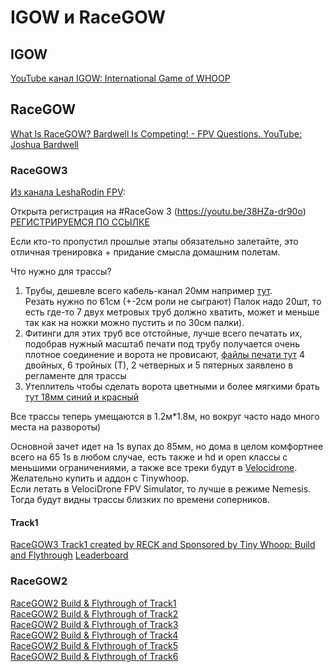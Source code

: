 # IGOW и RaceGOW

## IGOW
[YouTube канал IGOW: International Game of WHOOP](https://www.youtube.com/@FPVSkittles/)

## RaceGOW
[What Is RaceGOW? Bardwell Is Competing! - FPV Questions. YouTube: Joshua Bardwell](https://www.youtube.com/watch?v=fqmBZYIu9LE)

### RaceGOW3
[Из канала LeshaRodin FPV](https://t.me/FPVSHIT/532):

Открыта регистрация на #RaceGow 3 (https://youtu.be/38HZa-dr90o)  
[РЕГИСТРИРУЕМСЯ ПО ССЫЛКЕ](https://docs.google.com/forms/d/e/1FAIpQLSeyfPSIKK-8--_ovdrw2BTx8GEIK4yvvgoWm2AsKi-A1tI9Lg/viewform)

Если кто-то пропустил прошлые этапы обязательно залетайте, это отличная тренировка + придание смысла домашним полетам.

Что нужно для трассы?
1. Трубы, дешевле всего кабель-канал 20мм например [тут](https://www.vseinstrumenti.ru/product/zhestkaya-truba-stroitel-pvh-2-h-metrovaya-seraya-d20mm-pr05-0071-2891036/).  
Резать нужно по 61см (+-2см роли не сыграют)
Палок надо 20шт, то есть где-то 7 двух метровых труб должно хватить, может и меньше так как на ножки можно пустить и по 30см палки).
2. Фитинги для этих труб все отстойные, лучше всего печатать их, подобрав нужный масштаб печати под трубу получается очень плотное соединение и ворота не провисают, [файлы печати тут](https://t.me/tinywhoop_fpv/348295)
4 двойных, 6 тройных (Т), 2 четверных и  5 пятерных заявлено в регламенте для трассы
3. Утеплитель чтобы сделать ворота цветными и более мягкими брать [тут 18мм синий и красный](https://lemanapro.ru/product/izolyaciya-dlya-trub-k-flex-compact-18-4-mm-10-m-polietilen-cvet-siniy-82862731/)

Все трассы теперь умещаются в 1.2м*1.8м, но вокруг часто надо много места на развороты)

Основной зачет идет на 1s вупах до 85мм, но дома в целом комфортнее всего на 65 1s в любом случае, есть также и hd и open классы с меньшими ограничениями, а также все треки будут в [Velocidrone](https://velocidrone.co.uk/). Желательно купить и аддон с Tinywhoop.  
Если летать в VelociDrone FPV Simulator, то лучше в режиме Nemesis. Тогда будут видны трассы близких по времени соперников.

#### Track1
[RaceGOW3 Track1 created by RECK and Sponsored by Tiny Whoop: Build and Flythrough](https://www.youtube.com/watch?v=fNKNY7rtGjI)
[Leaderboard](https://velocidrone.co.uk/leaderboard/42/1584/All)

### RaceGOW2
[RaceGOW2 Build & Flythrough of Track1](https://www.youtube.com/watch?v=Y0apC4zXNHE)  
[RaceGOW2 Build & Flythrough of Track2](https://www.youtube.com/watch?v=Zx6jlNR8veA)  
[RaceGOW2 Build & Flythrough of Track3](https://www.youtube.com/watch?v=_AZxRec6hM4)  
[RaceGOW2 Build & Flythrough of Track4](https://www.youtube.com/watch?v=dz3BESXIe4E)  
[RaceGOW2 Build & Flythrough of Track5](https://www.youtube.com/watch?v=UgJViU9MNPU)  
[RaceGOW2 Build & Flythrough of Track6](https://www.youtube.com/watch?v=fHGM_IRUCyE)  
